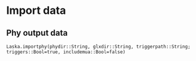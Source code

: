 # Import data

## Phy output data

```@docs
Laska.importphy(phydir::String, glxdir::String, triggerpath::String; triggers::Bool=true, includemua::Bool=false)
```
